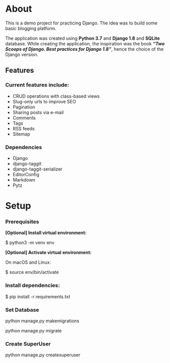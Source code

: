 # About

This is a demo project for practicing Django. The idea was to build some basic blogging platform.

The application was created using **Python 3.7** and **Django 1.8** and **SQLite** database. While creating the application, the inspiration was the book  _**“Two Scoops of Django. Best practices for Django 1.8”**_, hence the choice of the Django version.

## Features

### Current features include:
-	CRUD operations with class-based views
-	Slug-only urls to improve SEO
-	Pagination
-	Sharing posts via e-mail
-	Comments
-	Tags
-	RSS feeds
-	Sitemap

### Dependencies
-	Django
-	django-taggit
-	django-taggit-serializer
-	EditorConfig
-	Markdown
-	Pytz

# Setup

### Prerequisites
**[Optional] Install virtual environment:**

$ python3 -m venv env


**[Optional] Activate virtual environment:**

On macOS and Linux:

$ source env/bin/activate


### Install dependencies:
$ pip install -r requirements.txt

### Set Database
python manage.py makemigrations

python manage.py migrate

### Create SuperUser
python manage.py createsuperuser

